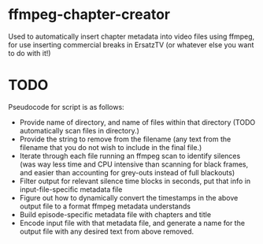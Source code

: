 # ffmpeg-chapter-creator
Used to automatically insert chapter metadata into video files using ffmpeg, for use inserting commercial breaks in ErsatzTV (or whatever else you want to do with it!)

# TODO
Pseudocode for script is as follows:
* Provide name of directory, and name of files within that directory (TODO automatically scan files in directory.)
* Provide the string to remove from the filename (any text from the filename that you do not wish to include in the final file.)
* Iterate through each file running an ffmpeg scan to identify silences (was way less time and CPU intensive than scanning for black frames, and easier than accounting for grey-outs instead of full blackouts)
* Filter output for relevant silence time blocks in seconds, put that info in input-file-specific metadata file
* Figure out how to dynamically convert the timestamps in the above output file to a format ffmpeg metadata understands
* Build episode-specific metadata file with chapters and title
* Encode input file with that metadata file, and generate a name for the output file with any desired text from above removed. 

